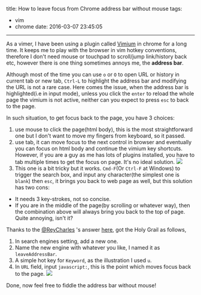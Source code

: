 title: How to leave focus from Chrome address bar without mouse
tags:
  - vim
  - chrome
date: 2016-03-07 23:45:05
---

As a vimer, I have been using a plugin called [Vimium](https://chrome.google.com/webstore/detail/vimium/dbepggeogbaibhgnhhndojpepiihcmeb?hl=en) in chrome for a long time. It keeps me to play with the browser in vim hotkey conventions, therefore I don't need mouse or touchpad to scroll/jump link/history back etc, however there is one thing sometimes annoys me, the **address bar**.
<!-- more -->  

Although most of the time you can use `o` or `O` to open URL or history in current tab or new tab, `Ctrl-L` to highlight the address bar and modifying the URL is not a rare case.
Here comes the issue, when the address bar is highlighted(i.e in input mode), unless you click the `enter` to reload the whole page the vimium is not active, neither can you expect to press `esc` to back to the page.

In such situation, to get focus back to the page, you have 3 choices:

1. use mouse to click the page(html body), this is the most straightforward one but I don't want to move my fingers from keyboard, so it passed.
2. use tab, it can move focus to the next control in browser and eventually you can focus on html body and continue the vimium key shortcuts.
However, if you are a guy as me has lots of plugins installed, you have to tab multiple times to get the focus on page. It's no ideal solution.
![](/images/chrome-plugins.png)
3. This one is a bit tricky but it works. `Cmd-F`(Or `Ctrl-F` at Windows) to trigger the search box, and input any character(the simplest one is `blank`) then `esc`, it brings you back to web page as well, but this solution has two cons:
  * It needs 3 key-strokes, not so concise.
  * If you are in the middle of the page(by scrolling or whatever way), then the combination above will always bring you back to the top of page. Quite annoying, isn't it?

Thanks to the [@ReyCharles](http://superuser.com/users/106061/reycharles) 's answer [here](http://superuser.com/questions/324266/google-chrome-mac-set-keyboard-focus-from-address-bar-back-to-page/324267#324267), got the Holy Grail as follows,

1. In search engines setting, add a new one.
2. Name the new engine with whatever you like, I named it as `leaveAddressBar`.
3. A simple hot key for `Keyword`, as the illustration I used `u`.
4. In `URL` field, input `javascript:`, this is the point which moves focus back to the page.
![](/images/search-engine.png)

Done, now feel free to fiddle the address bar without mouse!
